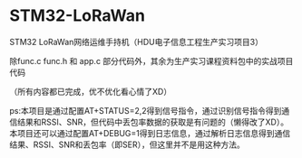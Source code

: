 # STM32-LoRaWan
STM32 LoRaWan网络运维手持机（HDU电子信息工程生产实习项目3）

除func.c func.h 和 app.c 部分代码外，其余为生产实习课程资料包中的实战项目代码

（所有内容都已完成，优不优化看心情了XD）

ps:本项目是通过配置AT+STATUS=2,2得到信号指令，通过识别信号指令得到通信结果和RSSI、SNR，但代码中丢包率数据的获取是有问题的（懒得改了XD）。本项目还可以通过配置AT+DEBUG=1得到日志信息，通过解析日志信息得到通信结果、RSSI、SNR和丢包率（即SER），但这里并不是用这种方法。
